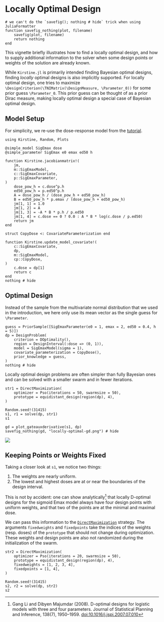 # Locally Optimal Design

```@setup main
# we can't do the `savefig(); nothing # hide` trick when using JuliaFormatter
function savefig_nothing(plot, filename)
	savefig(plot, filename)
	return nothing
end
```

This vignette briefly illustrates how to find a locally optimal design,
and how to supply additional information to the solver
when some design points or weights of the solution are already known.

While `Kirstine.jl` is primarily intended finding Bayesian optimal designs,
finding _locally_ optimal designs is also implicitly supported.
For locally optimal design,
one tries to maximize ``\DesignCriterion(\TNIMatrix(\DesignMeasure, \Parameter_0))``
for some prior guess ``\Parameter_0``.
This prior guess can be thought of as a prior Dirac measure,
making locally optimal design a special case of Bayesian optimal design.

## Model Setup

For simplicity, we re-use the dose-response model from the [tutorial](tutorial.md).

```@example main
using Kirstine, Random, Plots

@simple_model SigEmax dose
@simple_parameter SigEmax e0 emax ed50 h

function Kirstine.jacobianmatrix!(
    jm,
    m::SigEmaxModel,
    c::SigEmaxCovariate,
    p::SigEmaxParameter,
)
    dose_pow_h = c.dose^p.h
    ed50_pow_h = p.ed50^p.h
    A = dose_pow_h / (dose_pow_h + ed50_pow_h)
    B = ed50_pow_h * p.emax / (dose_pow_h + ed50_pow_h)
    jm[1, 1] = 1.0
    jm[1, 2] = A
    jm[1, 3] = -A * B * p.h / p.ed50
    jm[1, 4] = c.dose == 0 ? 0.0 : A * B * log(c.dose / p.ed50)
    return jm
end

struct CopyDose <: CovariateParameterization end

function Kirstine.update_model_covariate!(
    c::SigEmaxCovariate,
    dp,
    m::SigEmaxModel,
    cp::CopyDose,
)
    c.dose = dp[1]
    return c
end
nothing # hide
```

## Optimal Design

Instead of the sample from the multivariate normal distribution
that we used in the introduction,
we here only use its mean vector as the single guess for ``\Parameter``.

```@example main
guess = PriorSample([SigEmaxParameter(e0 = 1, emax = 2, ed50 = 0.4, h = 5)])
dp = DesignProblem(
    criterion = DOptimality(),
    region = DesignInterval(:dose => (0, 1)),
    model = SigEmaxModel(sigma = 1),
    covariate_parameterization = CopyDose(),
    prior_knowledge = guess,
)
nothing # hide
```

Locally optimal design problems are often simpler than fully Bayesian ones
and can be solved with a smaller swarm and in fewer iterations.

```@example main
str1 = DirectMaximization(
    optimizer = Pso(iterations = 50, swarmsize = 50),
    prototype = equidistant_design(region(dp), 4),
)

Random.seed!(31415)
s1, r1 = solve(dp, str1)
s1
```

```@example main
gd = plot_gateauxderivative(s1, dp)
savefig_nothing(gd, "locally-optimal-gd.png") # hide
```

![](locally-optimal-gd.png)

## Keeping Points or Weights Fixed

Taking a closer look at `s1`,
we notice two things:

 1. The weights are nearly uniform.
 2. The lowest and highest doses are at or near the boundaries of the design interval.

This is not by accident:
one can show analytically[^LM07]
that locally D-optimal designs for the sigmoid Emax model
always have four design points with uniform weights,
and that two of the points are at the minimal and maximal dose.

We can pass this information to the [`DirectMaximization`](@ref) strategy.
The arguments `fixedweights` and `fixedpoints` take the indices of the weights (resp. doses) of the `prototype`
that should not change during optimization.
These weights and design points are also not randomized during the initialization of the swarm.

```@example main
str2 = DirectMaximization(
    optimizer = Pso(iterations = 20, swarmsize = 50),
    prototype = equidistant_design(region(dp), 4),
    fixedweights = [1, 2, 3, 4],
    fixedpoints = [1, 4],
)

Random.seed!(31415)
s2, r2 = solve(dp, str2)
s2
```

[^LM07]: Gang Li and Dibyen Majumdar (2008). D-optimal designs for logistic models with three and four parameters. Journal of Statistical Planning and Inference, 138(7), 1950–1959. [doi:10.1016/j.jspi.2007.07.010](http://dx.doi.org/10.1016/j.jspi.2007.07.010)
